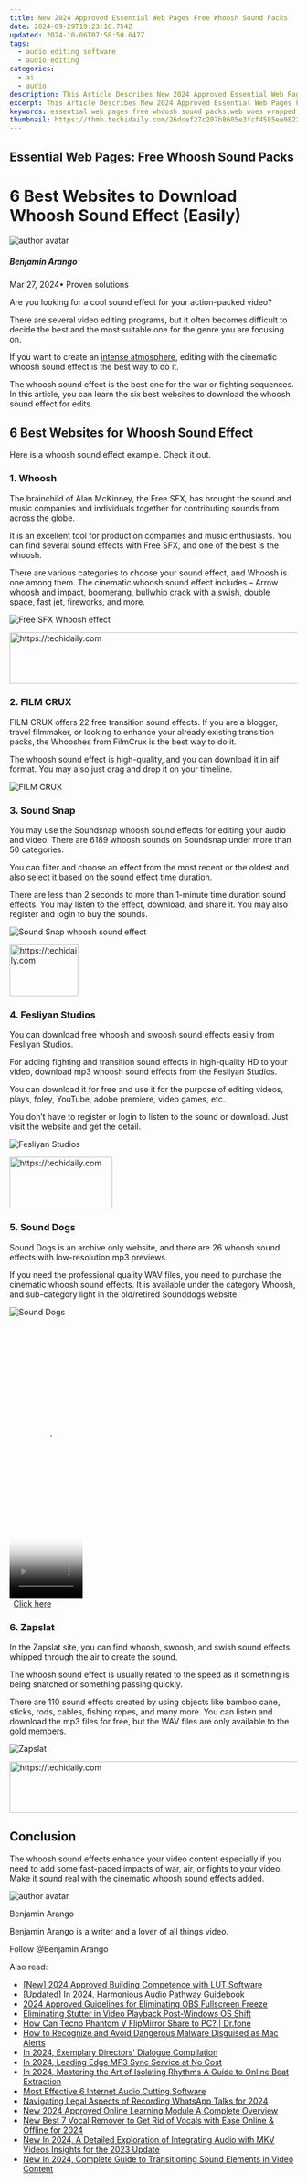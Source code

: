 ```yaml
---
title: New 2024 Approved Essential Web Pages Free Whoosh Sound Packs
date: 2024-09-29T19:23:16.754Z
updated: 2024-10-06T07:58:50.647Z
tags: 
  - audio editing software
  - audio editing
categories: 
  - ai
  - audio
description: This Article Describes New 2024 Approved Essential Web Pages Free Whoosh Sound Packs
excerpt: This Article Describes New 2024 Approved Essential Web Pages Free Whoosh Sound Packs
keywords: essential web pages free whoosh sound packs,web woes wrapped free high fidelity glitch and bug sounds 2023,essential radio sounds the 2023 most favored list,essential sound editing apps for mobile iphone ipad edition 2023 edition,essential web destinations for free background scores bgm,essential websites for obtaining free and unlicensed outro tracks,interactive web glitch sounds pack free legal download 2023 edition
thumbnail: https://thmb.techidaily.com/26dcef27c207b8605e3fcf4585ee0822110eeb8a794c85ff8e27071c7786d452.jpg
---
```


## Essential Web Pages: Free Whoosh Sound Packs

# 6 Best Websites to Download Whoosh Sound Effect (Easily)

![author avatar](https://images.wondershare.com/filmora/article-images/benjamin-arango-author.jpg)

##### Benjamin Arango

 Mar 27, 2024• Proven solutions

Are you looking for a cool sound effect for your action-packed video?

There are several video editing programs, but it often becomes difficult to decide the best and the most suitable one for the genre you are focusing on.

If you want to create an [intense atmosphere](https://blog.pond5.com/12233-7-ways-to-use-music-to-create-mood-and-meaning-onscreen/), editing with the cinematic whoosh sound effect is the best way to do it.

The whoosh sound effect is the best one for the war or fighting sequences. In this article, you can learn the six best websites to download the whoosh sound effect for edits.

## 6 Best Websites for Whoosh Sound Effect

Here is a whoosh sound effect example. Check it out.

### 1. Whoosh

The brainchild of Alan McKinney, the Free SFX, has brought the sound and music companies and individuals together for contributing sounds from across the globe.

It is an excellent tool for production companies and music enthusiasts. You can find several sound effects with Free SFX, and one of the best is the whoosh.

There are various categories to choose your sound effect, and Whoosh is one among them. The cinematic whoosh sound effect includes – Arrow whoosh and impact, boomerang, bullwhip crack with a swish, double space, fast jet, fireworks, and more.

![Free SFX Whoosh effect](https://images.wondershare.com/filmora/filmorapro/freesfx-whoosh.jpg)

<!-- affiliate ads begin -->
<a href="https://bluettius.sjv.io/c/5597632/2139115/17108" target="_top" id="2139115">
  <img src="//a.impactradius-go.com/display-ad/17108-2139115" border="0" alt="https://techidaily.com" width="728" height="90"/>
</a>
<img height="0" width="0" src="https://bluettius.sjv.io/i/5597632/2139115/17108" style="position:absolute;visibility:hidden;" border="0" />
<!-- affiliate ads end -->

### 2. FILM CRUX

FILM CRUX offers 22 free transition sound effects. If you are a blogger, travel filmmaker, or looking to enhance your already existing transition packs, the Whooshes from FilmCrux is the best way to do it.

The whoosh sound effect is high-quality, and you can download it in aif format. You may also just drag and drop it on your timeline.

![FILM CRUX](https://images.wondershare.com/filmora/filmorapro/filmcrux-whoosh.jpg)

### 3. Sound Snap

You may use the Soundsnap whoosh sound effects for editing your audio and video. There are 6189 whoosh sounds on Soundsnap under more than 50 categories.

You can filter and choose an effect from the most recent or the oldest and also select it based on the sound effect time duration.

There are less than 2 seconds to more than 1-minute time duration sound effects. You may listen to the effect, download, and share it. You may also register and login to buy the sounds.

![Sound Snap whoosh sound effect](https://images.wondershare.com/filmora/filmorapro/soundsnap-whoosh.jpg)

<!-- affiliate ads begin -->
<a href="https://aligracehair.sjv.io/c/5597632/2135348/19272" target="_top" id="2135348">
  <img src="//a.impactradius-go.com/display-ad/19272-2135348" border="0" alt="https://techidaily.com" width="120" height="90"/>
</a>
<img height="0" width="0" src="https://aligracehair.sjv.io/i/5597632/2135348/19272" style="position:absolute;visibility:hidden;" border="0" />
<!-- affiliate ads end -->

### 4. Fesliyan Studios

You can download free whoosh and swoosh sound effects easily from Fesliyan Studios.

For adding fighting and transition sound effects in high-quality HD to your video, download mp3 whoosh sound effects from the Fesliyan Studios.

You can download it for free and use it for the purpose of editing videos, plays, foley, YouTube, adobe premiere, video games, etc.

You don’t have to register or login to listen to the sound or download. Just visit the website and get the detail.

![Fesliyan Studios](https://images.wondershare.com/filmora/filmorapro/fesliyanstudios-whoosh.jpg)

<!-- affiliate ads begin -->
<a href="https://25home.pxf.io/c/5597632/2148639/16836" target="_top" id="2148639">
  <img src="//a.impactradius-go.com/display-ad/16836-2148639" border="0" alt="https://techidaily.com" width="180" height="90"/>
</a>
<img height="0" width="0" src="https://25home.pxf.io/i/5597632/2148639/16836" style="position:absolute;visibility:hidden;" border="0" />
<!-- affiliate ads end -->

### 5. Sound Dogs

Sound Dogs is an archive only website, and there are 26 whoosh sound effects with low-resolution mp3 previews.

If you need the professional quality WAV files, you need to purchase the cinematic whoosh sound effects. It is available under the category Whoosh, and sub-category light in the old/retired Sounddogs website.

![Sound Dogs](https://images.wondershare.com/filmora/filmorapro/sounddogs-whoosh.jpg)

<!-- affiliate ads begin -->
<span id="1975503">
					<video width="128" height="480" style="cursor:pointer"
           poster="//a.impactradius-go.com/display-clicktoplayimage/1975503.png"
           onclick="if(!this.playClicked){this.play();this.setAttribute('controls',true);this.playClicked=true;}">
	   <source src="//a.impactradius-go.com/display-ad/22993-1975503">
	   <img src="//a.impactradius-go.com/display-clicktoplayimage/1975503.png" style="border: none; height: 100%; width: 100%; object-fit: contain">
	</video>
	<div style="width:80px;text-align:center"><a href="javascript:window.open(decodeURIComponent('https%3A%2F%2Fhomestyler.sjv.io%2Fc%2F5597632%2F1975503%2F22993'), '_blank');void(0);">Click here</a></div>
</span>
<img height="0" width="0" src="https://imp.pxf.io/i/5597632/1975503/22993" style="position:absolute;visibility:hidden;" border="0" />
<!-- affiliate ads end -->

### 6. Zapslat

In the Zapslat site, you can find whoosh, swoosh, and swish sound effects whipped through the air to create the sound.

The whoosh sound effect is usually related to the speed as if something is being snatched or something passing quickly.

There are 110 sound effects created by using objects like bamboo cane, sticks, rods, cables, fishing ropes, and many more. You can listen and download the mp3 files for free, but the WAV files are only available to the gold members.

![Zapslat](https://images.wondershare.com/filmora/filmorapro/zapsplat-whoosh.jpg)

<!-- affiliate ads begin -->
<a href="https://ephamedtechinc.pxf.io/c/5597632/2137205/26400" target="_top" id="2137205">
  <img src="//a.impactradius-go.com/display-ad/26400-2137205" border="0" alt="https://techidaily.com" width="728" height="90"/>
</a>
<img height="0" width="0" src="https://ephamedtechinc.pxf.io/i/5597632/2137205/26400" style="position:absolute;visibility:hidden;" border="0" />
<!-- affiliate ads end -->

## Conclusion

The whoosh sound effects enhance your video content especially if you need to add some fast-paced impacts of war, air, or fights to your video. Make it sound real with the cinematic whoosh sound effects added.

![author avatar](https://images.wondershare.com/filmora/article-images/benjamin-arango-author.jpg)

Benjamin Arango

Benjamin Arango is a writer and a lover of all things video.

Follow @Benjamin Arango

<ins class="adsbygoogle"
      style="display:block"
      data-ad-client="ca-pub-7571918770474297"
      data-ad-slot="8358498916"
      data-ad-format="auto"
      data-full-width-responsive="true"></ins>

<span class="atpl-alsoreadstyle">Also read:</span>
<div><ul>
<li><a href="https://fox-access.techidaily.com/new-2024-approved-building-competence-with-lut-software/"><u>[New] 2024 Approved Building Competence with LUT Software</u></a></li>
<li><a href="https://article-posts.techidaily.com/updated-in-2024-harmonious-audio-pathway-guidebook/"><u>[Updated] In 2024, Harmonious Audio Pathway Guidebook</u></a></li>
<li><a href="https://desktop-recording.techidaily.com/2024-approved-guidelines-for-eliminating-obs-fullscreen-freeze/"><u>2024 Approved Guidelines for Eliminating OBS Fullscreen Freeze</u></a></li>
<li><a href="https://network-issues.techidaily.com/eliminating-stutter-in-video-playback-post-windows-os-shift/"><u>Eliminating Stutter in Video Playback Post-Windows OS Shift</u></a></li>
<li><a href="https://screen-mirror.techidaily.com/how-can-tecno-phantom-v-flipmirror-share-to-pc-drfone-by-drfone-android/"><u>How Can Tecno Phantom V FlipMirror Share to PC? | Dr.fone</u></a></li>
<li><a href="https://eaxpv-info.techidaily.com/how-to-recognize-and-avoid-dangerous-malware-disguised-as-mac-alerts/"><u>How to Recognize and Avoid Dangerous Malware Disguised as Mac Alerts</u></a></li>
<li><a href="https://some-techniques.techidaily.com/in-2024-exemplary-directors-dialogue-compilation/"><u>In 2024, Exemplary Directors' Dialogue Compilation</u></a></li>
<li><a href="https://audio-editing.techidaily.com/in-2024-leading-edge-mp3-sync-service-at-no-cost/"><u>In 2024, Leading Edge MP3 Sync Service at No Cost</u></a></li>
<li><a href="https://audio-editing.techidaily.com/in-2024-mastering-the-art-of-isolating-rhythms-a-guide-to-online-beat-extraction/"><u>In 2024, Mastering the Art of Isolating Rhythms A Guide to Online Beat Extraction</u></a></li>
<li><a href="https://audio-editing.techidaily.com/most-effective-6-internet-audio-cutting-software/"><u>Most Effective 6 Internet Audio Cutting Software</u></a></li>
<li><a href="https://video-capture.techidaily.com/navigating-legal-aspects-of-recording-whatsapp-talks-for-2024/"><u>Navigating Legal Aspects of Recording WhatsApp Talks for 2024</u></a></li>
<li><a href="https://audio-editing.techidaily.com/new-2024-approved-online-learning-module-a-complete-overview/"><u>New 2024 Approved Online Learning Module A Complete Overview</u></a></li>
<li><a href="https://audio-editing.techidaily.com/new-best-7-vocal-remover-to-get-rid-of-vocals-with-ease-online-and-offline-for-2024/"><u>New Best 7 Vocal Remover to Get Rid of Vocals with Ease Online & Offline for 2024</u></a></li>
<li><a href="https://audio-editing.techidaily.com/new-in-2024-a-detailed-exploration-of-integrating-audio-with-mkv-videos-insights-for-the-2023-update/"><u>New In 2024, A Detailed Exploration of Integrating Audio with MKV Videos Insights for the 2023 Update</u></a></li>
<li><a href="https://audio-editing.techidaily.com/new-in-2024-complete-guide-to-transitioning-sound-elements-in-video-content/"><u>New In 2024, Complete Guide to Transitioning Sound Elements in Video Content</u></a></li>
</ul></div>

